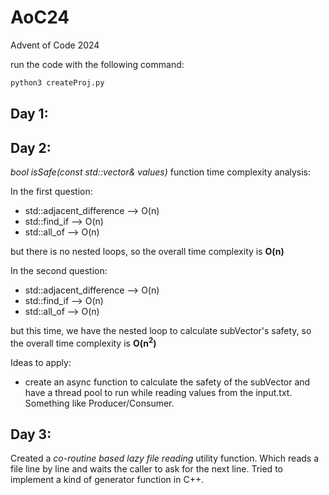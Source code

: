 # AoC24
Advent of Code 2024 


run the code with the following command: 
```bash
python3 createProj.py
```
## Day 1: 

## Day 2: 
_bool isSafe(const std::vector<int>& values)_ function time complexity analysis:

In the first question: 

- std::adjacent_difference --> O(n)
- std::find_if --> O(n)
- std::all_of --> O(n)

but there is no nested loops, so the overall time complexity is **O(n)**

In the second question:

- std::adjacent_difference --> O(n)
- std::find_if --> O(n)
- std::all_of --> O(n)

but this time, we have the nested loop to calculate subVector's safety, so the overall time complexity is **O(n<sup>2</sup>)**

Ideas to apply: 
- create an async function to calculate the safety of the subVector and have a 
thread pool to run while reading values from the input.txt. Something like Producer/Consumer. 

## Day 3:

Created a _co-routine based lazy file reading_ utility function. 
Which reads a file line by line and waits the caller to ask for the next line.
Tried to implement a kind of generator function in C++.


